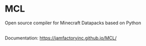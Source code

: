 # MCL
Open source compiler for Minecraft Datapacks based on Python <br> <br>

Documentation: https://jamfactoryinc.github.io/MCL/ 
